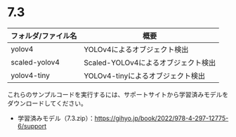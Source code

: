 # 7.3

| フォルダ/ファイル名  | 概要                                              |
| -------------------- | ------------------------------------------------- |
| yolov4               | YOLOv4によるオブジェクト検出                      |
| scaled-yolov4        | Scaled-YOLOv4によるオブジェクト検出               |
| yolov4-tiny          | YOLOv4-tinyによるオブジェクト検出                 |

これらのサンプルコードを実行するには、サポートサイトから学習済みモデルをダウンロードしてください。  

* 学習済みモデル（7.3.zip）：https://gihyo.jp/book/2022/978-4-297-12775-6/support
